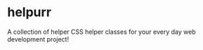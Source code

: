 helpurr
=======

A collection of helper CSS helper classes for your every day web development project!
